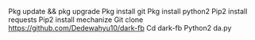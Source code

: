 Pkg update && pkg upgrade
Pkg install git
Pkg install python2
Pip2 install requests
Pip2 install mechanize
Git clone https://github.com/Dedewahyu10/dark-fb
Cd dark-fb
Python2 da.py

